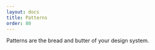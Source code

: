 ```yaml
---
layout: docs
title: Patterns
order: 80
---
```

Patterns are the bread and butter of your design system.
